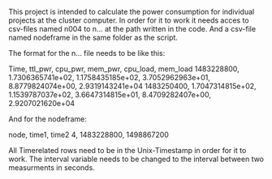 This project is intended to calculate the power consumption for individual projects at the cluster computer.
In order for it to work it needs acces to csv-files named n004 to n... at the path written in the code. And a csv-file named
nodeframe in the same folder as the script. 

The format for the n... file needs to be like this:

 Time, ttl_pwr, cpu_pwr, mem_pwr, cpu_load, mem_load
 <without this line of course>
 1483228800, 1.7306365741e+02, 1.1758435185e+02, 3.7052962963e+01, 8.8779824074e+00, 2.9319143241e+04
 1483250400, 1.7047314815e+02, 1.1539787037e+02, 3.6647314815e+01, 8.4709282407e+00, 2.9207021620e+04
 
And for the nodeframe:

 node, time1, time2
 4, 1483228800, 1498867200
 
All Timerelated rows need to be in the Unix-Timestamp in order for it to work. The interval variable needs to be changed to the
interval between two measurments in seconds.
